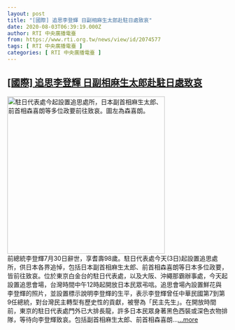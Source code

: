 ```yaml
---
layout: post
title: "[國際] 追思李登輝 日副相麻生太郎赴駐日處致哀"
date: 2020-08-03T06:39:19.000Z
author: RTI 中央廣播電臺
from: https://www.rti.org.tw/news/view/id/2074577
tags: [ RTI 中央廣播電臺 ]
categories: [ RTI 中央廣播電臺 ]
---
```

<!--1596436759000-->
[[國際] 追思李登輝 日副相麻生太郎赴駐日處致哀](https://www.rti.org.tw/news/view/id/2074577)
------

<div>
<img src="https://static.rti.org.tw/assets/thumbnails/2020/08/03/20200803000114M.jpg" width="360" alt="駐日代表處今起設置追思處所，日本副首相麻生太郎、前首相森喜朗等多位政要前往致哀。圖左為森喜朗。" title="駐日代表處今起設置追思處所，日本副首相麻生太郎、前首相森喜朗等多位政要前往致哀。圖左為森喜朗。"><br>前總統李登輝7月30日辭世，享耆壽98歲。駐日代表處今天(3日)起設置追思處所，供日本各界追悼，包括日本副首相麻生太郎、前首相森喜朗等日本多位政要，皆前往致哀。位於東京白金台的駐日代表處，以及大阪、沖繩那霸辦事處，今天起設置追思會場，台灣時間中午12時起開放日本民眾弔唁。追思會場內設置鮮花與李登輝的照片，並設置標示說明李登輝的生平，表示李登輝曾任中華民國第7到第9任總統，對台灣民主轉型有歷史性的貢獻，被譽為「民主先生」。在開放時間前，東京的駐日代表處門外已大排長龍，許多日本民眾身著黑色西裝或深色衣物排隊，等待向李登輝致哀。包括副首相麻生太郎、前首相森喜朗...<a target="_blank" href="https://www.rti.org.tw/news/view/id/2074577">...more</a>
</div>
